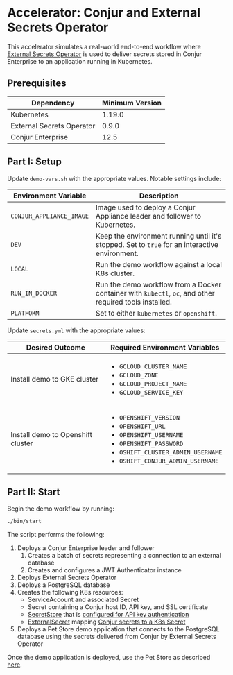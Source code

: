 # Accelerator: Conjur and External Secrets Operator

This accelerator simulates a real-world end-to-end workflow where
[External Secrets Operator](https://external-secrets.io/latest/) is used to
deliver secrets stored in Conjur Enterprise to an application running in
Kubernetes.

## Prerequisites

| Dependency                | Minimum Version |
|---------------------------|-----------------|
| Kubernetes                | 1.19.0          |
| External Secrets Operator | 0.9.0           |
| Conjur Enterprise         | 12.5            |

## Part I: Setup

Update `demo-vars.sh` with the appropriate values. Notable settings include:

| Environment Variable     | Description |
|--------------------------|-------------|
| `CONJUR_APPLIANCE_IMAGE` | Image used to deploy a Conjur Appliance leader and follower to Kubernetes. |
| `DEV` | Keep the environment running until it's stopped. Set to `true` for an interactive environment. |
| `LOCAL` | Run the demo workflow against a local K8s cluster. |
| `RUN_IN_DOCKER` | Run the demo workflow from a Docker container with `kubectl`, `oc`, and other required tools installed. |
| `PLATFORM` | Set to either `kubernetes` or `openshift`. |

Update `secrets.yml` with the appropriate values:

| Desired Outcome | Required Environment Variables |
|-----------------|--------------------------------|
| Install demo to GKE cluster | <ul><li>`GCLOUD_CLUSTER_NAME`<li>`GCLOUD_ZONE`<li>`GCLOUD_PROJECT_NAME`<li>`GCLOUD_SERVICE_KEY`</ul> |
| Install demo to Openshift cluster | <ul><li>`OPENSHIFT_VERSION`<li>`OPENSHIFT_URL`<li>`OPENSHIFT_USERNAME`<li>`OPENSHIFT_PASSWORD`<li>`OSHIFT_CLUSTER_ADMIN_USERNAME`<li>`OSHIFT_CONJUR_ADMIN_USERNAME`</ul> |

## Part II: Start

Begin the demo workflow by running:

```sh
./bin/start
```

The script performs the following:
1. Deploys a Conjur Enterprise leader and follower
   1. Creates a batch of secrets representing a connection to an external database
   2. Creates and configures a JWT Authenticator instance
2. Deploys External Secrets Operator
3. Deploys a PostgreSQL database
4. Creates the following K8s resources:
   - ServiceAccount and associated Secret
   - Secret containing a Conjur host ID, API key, and SSL certificate
   - [SecretStore](https://external-secrets.io/latest/api/secretstore/)
     that is
     [configured for API key authentication](https://external-secrets.io/latest/provider/conjur/#external-secret-store-definition-with-apikey-authentication)
   - [ExternalSecret](https://external-secrets.io/latest/api/externalsecret/)
     mapping
     [Conjur secrets to a K8s Secret](https://external-secrets.io/latest/provider/conjur/#create-external-secret-definition)
5. Deploys a Pet Store demo application that connects to the PostgreSQL database
   using the secrets delivered from Conjur by External Secrets Operator

Once the demo application is deployed, use the Pet Store as described
[here](https://github.com/conjurdemos/pet-store-demo/blob/main/README.md).
